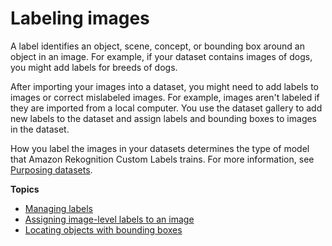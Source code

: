 # Labeling images<a name="md-labeling-images"></a>

A label identifies an object, scene, concept, or bounding box around an object in an image\. For example, if your dataset contains images of dogs, you might add labels for breeds of dogs\. 

After importing your images into a dataset, you might need to add labels to images or correct mislabeled images\. For example, images aren't labeled if they are imported from a local computer\. You use the dataset gallery to add new labels to the dataset and assign labels and bounding boxes to images in the dataset\. 

How you label the images in your datasets determines the type of model that Amazon Rekognition Custom Labels trains\. For more information, see [Purposing datasets](md-dataset-purpose.md)\. 

**Topics**
+ [Managing labels](md-labels.md)
+ [Assigning image\-level labels to an image](md-assign-image-level-labels.md)
+ [Locating objects with bounding boxes](md-localize-objects.md)